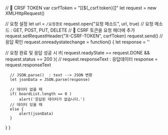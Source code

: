
// 💍 CRSF TOKEN
var csrfToken = "[[${_csrf.token}]]"
let request = new XMLHttpRequest()

// 요청 설정
let url = `/요청경로`
request.open("요청 메소드", url, true)  // 요청 메소드 : GET, POST, PUT, DELETE
// 💍 CSRF 토큰을 요청 헤더에 추가
request.setRequestHeader("X-CSRF-TOKEN", csrfToken) 
request.send()
// 응답 확인
request.onreadystatechange = function() {
  let response = ''

  // 요청 완료 및 응답 성공 시
  if( request.readyState == request.DONE && request.status == 200 ){
      // request.responseText : 응답데이터
      response = request.responseText

      // JSON.parse()  : text --> JSON 변환
      let jsonData = JSON.parse(response)

      // 데이터 없을 때
      if( boardList.length == 0 ) 
          alert('응답된 데이터가 없습니다.')
      // 데이터 있을 때
      else {
          alert(jsonData)
      }
  }
}

